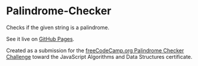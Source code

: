 # Palindrome-Checker
Checks if the given string is a palindrome.

See it live on [GitHub Pages](http://seidobllik.github.io/Palindrome-Checker).

Created as a submission for the [freeCodeCamp.org Palindrome Checker Challenge](https://www.freecodecamp.org/learn/javascript-algorithms-and-data-structures/javascript-algorithms-and-data-structures-projects/palindrome-checker) toward the JavaScript Algorithms and Data Structures certificate.
